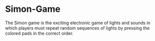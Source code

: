# Simon-Game
The Simon game is the exciting electronic game of lights and sounds in which players must repeat random sequences of lights by pressing the colored pads in the correct order.

